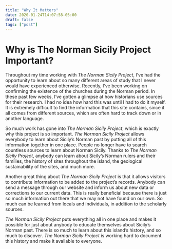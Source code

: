 ```yaml
---
title: "Why It Matters"
date: 2020-01-24T14:07:58-05:00
draft: false
tags: ["post"]
---
```


# Why is The Norman Sicily Project Important?


Throughout my time working with *The Norman Sicily Project*, I’ve had the opportunity to
learn about so many different areas of study that I never would have experienced
otherwise. Recently, I’ve been working on confirming the existence of the churches
during the Norman period. In these past few weeks, I’ve gotten a glimpse at how
historians use sources for their research. I had no idea how hard this was until I had to
do it myself. It is extremely difficult to find the information that this site contains, since it
all comes from different sources, which are often hard to track down or in another
language.


So much work has gone into *The Norman Sicily Project*, which is exactly why this
project is so important. *The Norman Sicily Project* allows everybody to learn about
Sicily’s Norman past by putting all of this information together in one place. People no
longer have to search countless sources to learn about Norman Sicily. Thanks to *The
Norman Sicily Project*, anybody can learn about Sicily’s Norman rulers and their
families, the history of sites throughout the island, the geological sustainability of the
sites, and much more.


Another great thing about *The Norman Sicily Project* is that it allows visitors to
contribute information to be added to the project’s records. Anybody can send a
message through our website and inform us about new data or corrections to our
current data. This is really beneficial because there is just so much information out there
that we may not have found on our own. So much can be learned from locals and
individuals, in addition to the scholarly sources.


*The Norman Sicily Project* puts everything all in one place and makes it possible for just
about anybody to educate themselves about Sicily’s Norman past. There is so much to
learn about this island’s history, and so much to discover. *The Norman Sicily Project* is
working hard to document this history and make it available to everyone.